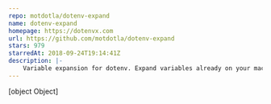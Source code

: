 ```yaml
---
repo: motdotla/dotenv-expand
name: dotenv-expand
homepage: https://dotenvx.com
url: https://github.com/motdotla/dotenv-expand
stars: 979
starredAt: 2018-09-24T19:14:41Z
description: |-
    Variable expansion for dotenv. Expand variables already on your machine for use in your .env file.
---
```


[object Object]
